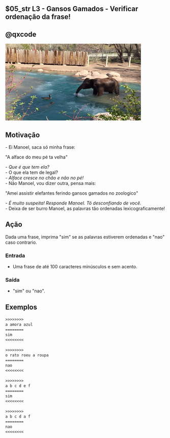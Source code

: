 ## $05_str L3 - Gansos Gamados - Verificar ordenação da frase!
## @qxcode

![](__capa.jpg)

## Motivação

\- Ei Manoel, saca só minha frase:

"A alface do meu pé ta velha"

_\- Que é que tem ela?_  
\- O que ela tem de legal?  
_\- Alface cresce no chão e não no pé!_  
\- Não Manoel, vou dizer outra, pensa mais:

"Amei assistir elefantes ferindo gansos gamados no zoologico"

_\- É muito suspeita! Responde Manoel. Tô desconfiando de você._  
\- Deixa de ser burro Manoel, as palavras tão ordenadas lexicograficamente!

## Ação

Dada uma frase, imprima "sim" se as palavras estiverem ordenadas e "nao" caso contrario.

### Entrada

- Uma frase de até 100 caracteres minúsculos e sem acento.

### Saída

- "sim" ou "nao".

## Exemplos

```
>>>>>>>>
a amora azul
========
sim
<<<<<<<<

>>>>>>>>
o rato roeu a roupa
========
nao
<<<<<<<<

>>>>>>>>
a b c d e f
========
sim
<<<<<<<<

>>>>>>>>
a b c d a f
========
nao
<<<<<<<<
```

#

